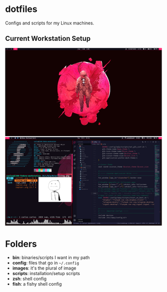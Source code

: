 # dotfiles
Configs and scripts for my Linux machines.

## Current Workstation Setup
![personal desktop preview](images/sway-desktop.png)
![personal desktop preview with apps](images/sway-desktop-active.png)

# Folders
- **bin**: binaries/scripts I want in my path
- **config**: files that go in `~/.config`
- **images**: it's the plural of image
- **scripts**: installation/setup scripts
- **zsh**: shell config
- **fish**: a fishy shell config
